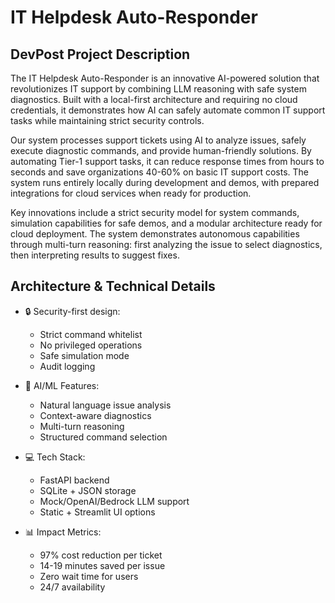 # IT Helpdesk Auto-Responder
## DevPost Project Description

The IT Helpdesk Auto-Responder is an innovative AI-powered solution that revolutionizes IT support by combining LLM reasoning with safe system diagnostics. Built with a local-first architecture and requiring no cloud credentials, it demonstrates how AI can safely automate common IT support tasks while maintaining strict security controls.

Our system processes support tickets using AI to analyze issues, safely execute diagnostic commands, and provide human-friendly solutions. By automating Tier-1 support tasks, it can reduce response times from hours to seconds and save organizations 40-60% on basic IT support costs. The system runs entirely locally during development and demos, with prepared integrations for cloud services when ready for production.

Key innovations include a strict security model for system commands, simulation capabilities for safe demos, and a modular architecture ready for cloud deployment. The system demonstrates autonomous capabilities through multi-turn reasoning: first analyzing the issue to select diagnostics, then interpreting results to suggest fixes.

## Architecture & Technical Details

- 🔒 Security-first design:
  - Strict command whitelist
  - No privileged operations
  - Safe simulation mode
  - Audit logging

- 🧠 AI/ML Features:
  - Natural language issue analysis
  - Context-aware diagnostics
  - Multi-turn reasoning
  - Structured command selection

- 💻 Tech Stack:
  - FastAPI backend
  - SQLite + JSON storage
  - Mock/OpenAI/Bedrock LLM support
  - Static + Streamlit UI options

- 📊 Impact Metrics:
  - 97% cost reduction per ticket
  - 14-19 minutes saved per issue
  - Zero wait time for users
  - 24/7 availability